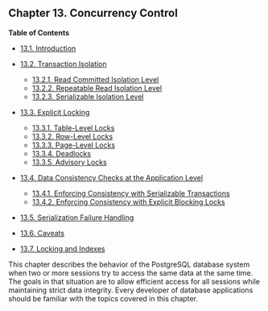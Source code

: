 ## Chapter 13. Concurrency Control

**Table of Contents**

- [13.1. Introduction](mvcc-intro)
- [13.2. Transaction Isolation](transaction-iso)

  - [13.2.1. Read Committed Isolation Level](transaction-iso#XACT-READ-COMMITTED)
  - [13.2.2. Repeatable Read Isolation Level](transaction-iso#XACT-REPEATABLE-READ)
  - [13.2.3. Serializable Isolation Level](transaction-iso#XACT-SERIALIZABLE)

- [13.3. Explicit Locking](explicit-locking)

  - [13.3.1. Table-Level Locks](explicit-locking#LOCKING-TABLES)
  - [13.3.2. Row-Level Locks](explicit-locking#LOCKING-ROWS)
  - [13.3.3. Page-Level Locks](explicit-locking#LOCKING-PAGES)
  - [13.3.4. Deadlocks](explicit-locking#LOCKING-DEADLOCKS)
  - [13.3.5. Advisory Locks](explicit-locking#ADVISORY-LOCKS)

- [13.4. Data Consistency Checks at the Application Level](applevel-consistency)

  - [13.4.1. Enforcing Consistency with Serializable Transactions](applevel-consistency#SERIALIZABLE-CONSISTENCY)
  - [13.4.2. Enforcing Consistency with Explicit Blocking Locks](applevel-consistency#NON-SERIALIZABLE-CONSISTENCY)

- [13.5. Serialization Failure Handling](mvcc-serialization-failure-handling)
- [13.6. Caveats](mvcc-caveats)
- [13.7. Locking and Indexes](locking-indexes)

This chapter describes the behavior of the PostgreSQL database system when two or more sessions try to access the same data at the same time. The goals in that situation are to allow efficient access for all sessions while maintaining strict data integrity. Every developer of database applications should be familiar with the topics covered in this chapter.
